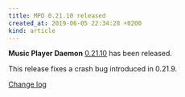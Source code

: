 ```yaml
---
title: MPD 0.21.10 released
created_at: 2019-06-05 22:34:28 +0200
kind: article
---
```


**Music Player Daemon**
[0.21.10](http://www.musicpd.org/download/mpd/0.21/mpd-0.21.10.tar.xz)
has been released.

This release fixes a crash bug introduced in 0.21.9.

[Change log](https://raw.githubusercontent.com/MusicPlayerDaemon/MPD/v0.21.10/NEWS)
